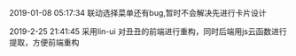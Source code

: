 2019-01-08 05:17:34 联动选择菜单还有bug,暂时不会解决先进行卡片设计

2019-2-25 21:41:45 采用lin-ui 对丑丑的前端进行重构，同时后端用js云函数进行提取，方便前端重构